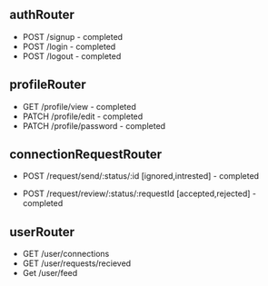 ## authRouter

- POST /signup    - completed
- POST /login     - completed
- POST /logout    - completed

## profileRouter

- GET /profile/view         - completed
- PATCH /profile/edit       - completed
- PATCH /profile/password   - completed

## connectionRequestRouter

- POST /request/send/:status/:id [ignored,intrested]            - completed

- POST /request/review/:status/:requestId [accepted,rejected]   - completed


## userRouter

- GET /user/connections
- GET /user/requests/recieved
- Get /user/feed
